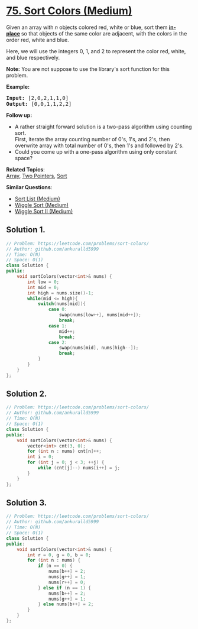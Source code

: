 # [75. Sort Colors (Medium)](https://leetcode.com/problems/sort-colors/)

<p>Given an array with <em>n</em> objects colored red, white or blue, sort them <strong><a href="https://en.wikipedia.org/wiki/In-place_algorithm" target="_blank">in-place</a>&nbsp;</strong>so that objects of the same color are adjacent, with the colors in the order red, white and blue.</p>

<p>Here, we will use the integers 0, 1, and 2 to represent the color red, white, and blue respectively.</p>

<p><strong>Note:</strong>&nbsp;You are not suppose to use the library's sort function for this problem.</p>

<p><strong>Example:</strong></p>

<pre><strong>Input:</strong> [2,0,2,1,1,0]
<strong>Output:</strong> [0,0,1,1,2,2]</pre>

<p><strong>Follow up:</strong></p>

<ul>
	<li>A rather straight forward solution is a two-pass algorithm using counting sort.<br>
	First, iterate the array counting number of 0's, 1's, and 2's, then overwrite array with total number of 0's, then 1's and followed by 2's.</li>
	<li>Could you come up with a&nbsp;one-pass algorithm using only constant space?</li>
</ul>


**Related Topics**:  
[Array](https://leetcode.com/tag/array/), [Two Pointers](https://leetcode.com/tag/two-pointers/), [Sort](https://leetcode.com/tag/sort/)

**Similar Questions**:
* [Sort List (Medium)](https://leetcode.com/problems/sort-list/)
* [Wiggle Sort (Medium)](https://leetcode.com/problems/wiggle-sort/)
* [Wiggle Sort II (Medium)](https://leetcode.com/problems/wiggle-sort-ii/)

## Solution 1.

```cpp
// Problem: https://leetcode.com/problems/sort-colors/
// Author: github.com/ankuralld5999
// Time: O(N)
// Space: O(1)
class Solution {
public:
    void sortColors(vector<int>& nums) {
        int low = 0;
        int mid = 0; 
        int high = nums.size()-1;
        while(mid <= high){
            switch(nums[mid]){
                case 0:
                    swap(nums[low++], nums[mid++]);
                    break;
                case 1:
                    mid++;
                    break;
                case 2:
                    swap(nums[mid], nums[high--]);
                    break;
            }
        }
    }
};
```

## Solution 2.

```cpp
// Problem: https://leetcode.com/problems/sort-colors/
// Author: github.com/ankuralld5999
// Time: O(N)
// Space: O(1)
class Solution {
public:
    void sortColors(vector<int>& nums) {
        vector<int> cnt(3, 0);
        for (int n : nums) cnt[n]++;
        int i = 0;
        for (int j = 0; j < 3; ++j) {
            while (cnt[j]--) nums[i++] = j;
        }
    }
};
```

## Solution 3.

```cpp
// Problem: https://leetcode.com/problems/sort-colors/
// Author: github.com/ankuralld5999
// Time: O(N)
// Space: O(1)
class Solution {
public:
    void sortColors(vector<int>& nums) {
        int r = 0, g = 0, b = 0;
        for (int n : nums) {
            if (n == 0) {
                nums[b++] = 2;
                nums[g++] = 1;
                nums[r++] = 0;
            } else if (n == 1) {
                nums[b++] = 2;
                nums[g++] = 1;
            } else nums[b++] = 2;
        }
    }
};
```
